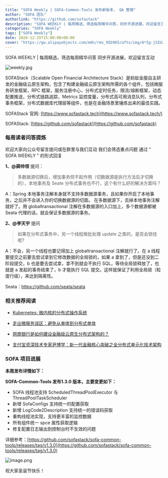 ```yaml
---
title: "SOFA Weekly | SOFA-Common-Tools 发布新版本， QA 整理"
author: "SOFA 团队"
authorlink: "https://github.com/sofastack"
description: "SOFA WEEKLY | 每周精选，筛选每周精华问答，同步开源进展，欢迎留言互动。"
categories: "SOFA Weekly"
tags: ["SOFA Weekly"]
date: 2020-12-25T15:00:00+08:00
cover: "https://gw.alipayobjects.com/mdn/rms_95b965/afts/img/A*Ig-jSIUZWx0AAAAAAAAAAAAAARQnAQ"
---
```


SOFA WEEKLY | 每周精选，筛选每周精华问答
同步开源进展，欢迎留言互动

![weekly.jpg](https://gw.alipayobjects.com/mdn/rms_95b965/afts/img/A*ARgKS6SuU7YAAAAAAAAAAAAAARQnAQ)

SOFAStack（Scalable Open Financial Architecture Stack）是蚂蚁金服自主研发的金融级云原生架构，包含了构建金融级云原生架构所需的各个组件，包括微服务研发框架，RPC 框架，服务注册中心，分布式定时任务，限流/熔断框架，动态配置推送，分布式链路追踪，Metrics 监控度量，分布式高可用消息队列，分布式事务框架，分布式数据库代理层等组件，也是在金融场景里锤炼出来的最佳实践。

SOFAStack 官网: [https://www.sofastack.tech](https://www.sofastack.tech/)

SOFAStack: [https://github.com/sofastack](https://github.com/sofastack)

### 每周读者问答提炼


欢迎大家向公众号留言提问或在群里与我们互动
我们会筛选重点问题
通过 " SOFA WEEKLY " 的形式回复

**1、@薛帅领** 提问：

> 多数据源切换后，增加事务但不起作用（切数据源是执行方法后才切换的），本地事务及 Seate 分布式事务也不行，这个有什么好的解决方案吗？

A：Spring 本地事务注解本身就不支持多数据源事务，且如果你开启了本地事务，之后并不会进入你的切换数据源的切面。 在多数据源下，去掉本地事务注解就好了。用 globaltransactional 注解在多数据源的入口加上，多个数据源都被 Seata 代理的话，就会保证多数据源的事务。

**2、@李天宇** 提问

> 如果在分布式事务中，另一个线程做批处理 update 之类的，是否会锁住呢?

A：不会，另一个线程也要记得加上 globaltransactional 注解就行了。在 a 线程要提交之前要去尝试拿到它修改数据的全局锁的，如果 a 拿到了，但是还没到二阶段提交，b 也是要去尝试拿，拿不到就会不执行 SQL，等待全局锁释放了，也就是 a 发起的事务结束了，b 才能执行 SQL 提交。这样就保证了利用全局锁（粒度行级），来达到隔离性。

Seata：https://github.com/seata/seata

### 相关推荐阅读

- [Kubernetes: 微内核的分布式操作系统](http://mp.weixin.qq.com/s?__biz=MzUzMzU5Mjc1Nw==&mid=2247486583&idx=1&sn=de15ec3224bc4f00b7e77c9f7481eee0&chksm=faa0e3adcdd76abb1b771514c09a486483f008dd911c27295b52da7979cf7509858134ffaf01&scene=21)
- [走出微服务误区：避免从单体到分布式单体](http://mp.weixin.qq.com/s?__biz=MzUzMzU5Mjc1Nw==&mid=2247486495&idx=1&sn=73daf2aeb85b61e5d715a7e9f979dc3b&chksm=faa0e3c5cdd76ad3f93cf744e7ca156dbeef0347cde7f215415273782ba29526fb8c589bfeeb&scene=21)

- [网商银行是如何建设金融级云原生分布式架构的？](http://mp.weixin.qq.com/s?__biz=MzUzMzU5Mjc1Nw==&mid=2247487074&idx=1&sn=8db3c74c5b4c024314a3f1743998d545&chksm=faa0e1b8cdd768aebe339efc0c24f093d6cdc2d8bfc1f4c548312090e4cb3b165201c84361be&scene=21)

- [支付宝资深技术专家尹博学：新一代金融核心突破之全分布式单元化技术架构](http://mp.weixin.qq.com/s?__biz=MzUzMzU5Mjc1Nw==&mid=2247486545&idx=1&sn=c122ff92cbf74f077850f472aadc3359&chksm=faa0e38bcdd76a9d7da64a43f270d06302d95220b4a1d26fae3fc2224c63a5038140a0587ca0&scene=21)

### SOFA 项目进展

**本周发布详情如下：**

**SOFA-Common-Tools 发布1.3.0 版本，主要变更如下：**

- SOFA 线程池支持 ScheduledThreadPoolExecutor 与 ThreadPoolTaskScheduler
- 新增 SofaConfigs 支持统一的配置获取
- 新增 LogCode2Description 支持统一的错误码获取
- 重构线程池实现，支持更丰富的监控数据
- 所有组件统一 spce 属性获取逻辑
- 修复配置日志输出到控制台时不生效的问题

详细参考：[https://github.com/sofastack/sofa-common-tools/releases/tag/v1.3.0](https://github.com/sofastack/sofa-common-tools/releases/tag/v1.3.0)

![image.png](https://cdn.nlark.com/yuque/0/2020/png/2883938/1608884712024-bd98053b-d84d-4b4d-b06e-ac13504d0e59.png)

祝大家圣诞节快乐！
